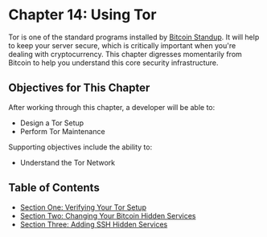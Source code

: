 # Chapter 14: Using Tor

Tor is one of the standard programs installed by [Bitcoin Standup](https://github.com/BlockchainCommons/Bitcoin-Standup-Scripts). It will help to keep your server secure, which is critically important when you're dealing with cryptocurrency. This chapter digresses momentarily from Bitcoin to help you understand this core security infrastructure.

## Objectives for This Chapter

After working through this chapter, a developer will be able to:

  * Design a Tor Setup
  * Perform Tor Maintenance
  
Supporting objectives include the ability to:

  * Understand the Tor Network
  
## Table of Contents

* [Section One: Verifying Your Tor Setup](14_1_Verifying_Your_Tor_Setup.md)
* [Section Two: Changing Your Bitcoin Hidden Services](14_2_Changing_Your_Bitcoin_Hidden_Services.md)
* [Section Three: Adding SSH Hidden Services](14_3_Adding_SSH_Hidden_Services.md)
